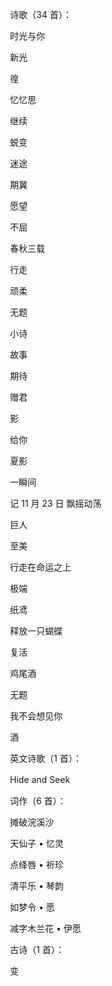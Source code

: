 　　诗歌（34 首）：

　　时光与你

　　新光

　　徨

　　忆忆思

　　继续

　　蜕变

　　迷途

　　期冀

　　愿望

　　不屈

　　春秋三载

　　行走

　　顽柔

　　无题

　　小诗

　　故事

　　期待

　　赠君

　　影

　　给你

　　夏影

　　一瞬间

　　记 11 月 23 日 飘摇动荡

　　巨人

　　至美

　　行走在命运之上

　　极端

　　纸鸢

　　释放一只蝴蝶

　　复活

　　鸡尾酒

　　无题

　　我不会想见你

　　酒



　　英文诗歌（1 首）：

　　Hide and Seek



　　词作（6 首）：

　　摊破浣溪沙

　　天仙子 • 忆灵

　　点绛唇 • 祈珍

　　清平乐 • 琴韵

　　如梦令 • 愿

　　减字木兰花 • 伊愿



　　古诗（1 首）：

　　变





